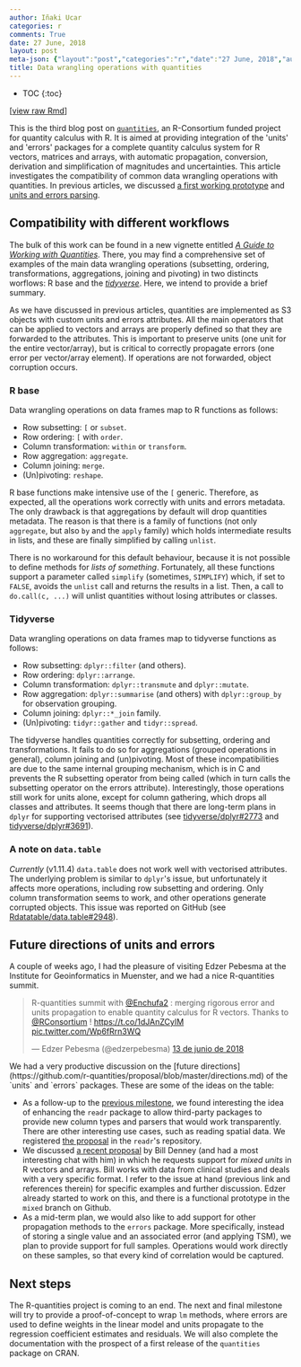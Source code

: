 ```yaml
---
author: Iñaki Ucar
categories: r
comments: True
date: 27 June, 2018
layout: post
meta-json: {"layout":"post","categories":"r","date":"27 June, 2018","author":"Iñaki Ucar","comments":true,"title":"Data wrangling operations with quantities"}
title: Data wrangling operations with quantities
---
```


<script src="https://cdnjs.cloudflare.com/ajax/libs/mathjax/2.7.0/MathJax.js?config=TeX-AMS-MML_HTMLorMML" type="text/javascript"></script>
* TOC 
{:toc}

\[[view raw
Rmd](https://raw.githubusercontent.com//r-spatial/r-spatial.org/gh-pages/_rmd/2018-06-27-wrangling-quantities.Rmd)\]

This is the third blog post on
[`quantities`](https://github.com/r-quantities/quantities), an
R-Consortium funded project for quantity calculus with R. It is aimed at
providing integration of the 'units' and 'errors' packages for a
complete quantity calculus system for R vectors, matrices and arrays,
with automatic propagation, conversion, derivation and simplification of
magnitudes and uncertainties. This article investigates the
compatibility of common data wrangling operations with quantities. In
previous articles, we discussed [a first working
prototype](https://www.r-spatial.org/r/2018/03/01/quantities-first-prototype.html)
and [units and errors
parsing](https://www.r-spatial.org/r/2018/05/07/parsing-quantities.html).

Compatibility with different workflows
--------------------------------------

The bulk of this work can be found in a new vignette entitled [*A Guide
to Working with
Quantities*](https://github.com/r-quantities/quantities/blob/master/vignettes/introduction.Rmd).
There, you may find a comprehensive set of examples of the main data
wrangling operations (subsetting, ordering, transformations,
aggregations, joining and pivoting) in two distincts worflows: R base
and the [*tidyverse*](https://www.tidyverse.org/). Here, we intend to
provide a brief summary.

As we have discussed in previous articles, quantities are implemented as
S3 objects with custom units and errors attributes. All the main
operators that can be applied to vectors and arrays are properly defined
so that they are forwarded to the attributes. This is important to
preserve units (one unit for the entire vector/array), but is critical
to correctly propagate errors (one error per vector/array element). If
operations are not forwarded, object corruption occurs.

### R base

Data wrangling operations on data frames map to R functions as follows:

-   Row subsetting: `[` or `subset`.
-   Row ordering: `[` with `order`.
-   Column transformation: `within` or `transform`.
-   Row aggregation: `aggregate`.
-   Column joining: `merge`.
-   (Un)pivoting: `reshape`.

R base functions make intensive use of the `[` generic. Therefore, as
expected, all the operations work correctly with units and errors
metadata. The only drawback is that aggregations by default will drop
quantities metadata. The reason is that there is a family of functions
(not only `aggregate`, but also `by` and the `apply` family) which holds
intermediate results in lists, and these are finally simplified by
calling `unlist`.

There is no workaround for this default behaviour, because it is not
possible to define methods for *lists of something*. Fortunately, all
these functions support a parameter called `simplify` (sometimes,
`SIMPLIFY`) which, if set to `FALSE`, avoids the `unlist` call and
returns the results in a list. Then, a call to `do.call(c, ...)` will
unlist quantities without losing attributes or classes.

### Tidyverse

Data wrangling operations on data frames map to tidyverse functions as
follows:

-   Row subsetting: `dplyr::filter` (and others).
-   Row ordering: `dplyr::arrange`.
-   Column transformation: `dplyr::transmute` and `dplyr::mutate`.
-   Row aggregation: `dplyr::summarise` (and others) with
    `dplyr::group_by` for observation grouping.
-   Column joining: `dplyr::*_join` family.
-   (Un)pivoting: `tidyr::gather` and `tidyr::spread`.

The tidyverse handles quantities correctly for subsetting, ordering and
transformations. It fails to do so for aggregations (grouped operations
in general), column joining and (un)pivoting. Most of these
incompatibilities are due to the same internal grouping mechanism, which
is in C and prevents the R subsetting operator from being called (which
in turn calls the subsetting operator on the errors attribute).
Interestingly, those operations still work for units alone, except for
column gathering, which drops all classes and attributes. It seems
though that there are long-term plans in `dplyr` for supporting
vectorised attributes (see
[tidyverse/dplyr\#2773](https://github.com/tidyverse/dplyr/issues/2773)
and
[tidyverse/dplyr\#3691](https://github.com/tidyverse/dplyr/issues/3691)).

### A note on `data.table`

*Currently* (v1.11.4) `data.table` does not work well with vectorised
attributes. The underlying problem is similar to `dplyr`'s issue, but
unfortunately it affects more operations, including row subsetting and
ordering. Only column transformation seems to work, and other operations
generate corrupted objects. This issue was reported on GitHub (see
[Rdatatable/data.table\#2948](https://github.com/Rdatatable/data.table/issues/2948)).

Future directions of units and errors
-------------------------------------

A couple of weeks ago, I had the pleasure of visiting Edzer Pebesma at
the Institute for Geoinformatics in Muenster, and we had a nice
R-quantities summit.

<blockquote markdown="1" class="twitter-tweet" data-lang="es">
<p markdown="1" lang="en" dir="ltr">
R-quantities summit with
<a href="https://twitter.com/Enchufa2?ref_src=twsrc%5Etfw">@Enchufa2</a>
: merging rigorous error and units propagation to enable quantity
calculus for R vectors. Thanks to
<a href="https://twitter.com/RConsortium?ref_src=twsrc%5Etfw">@RConsortium</a>
! <a href="https://t.co/1dJAnZCyIM">https://t.co/1dJAnZCyIM</a>
<a href="https://t.co/Wp6fRrn3WQ">pic.twitter.com/Wp6fRrn3WQ</a>
</p>
— Edzer Pebesma (@edzerpebesma)
<a href="https://twitter.com/edzerpebesma/status/1006922795744456704?ref_src=twsrc%5Etfw">13
de junio de 2018</a>
</blockquote>
<script async src="https://platform.twitter.com/widgets.js" charset="utf-8"></script>
We had a very productive discussion on the [future
directions](https://github.com/r-quantities/proposal/blob/master/directions.md)
of the `units` and `errors` packages. These are some of the ideas on the
table:

-   As a follow-up to the [previous
    milestone](https://www.r-spatial.org/r/2018/05/07/parsing-quantities.html),
    we found interesting the idea of enhancing the `readr` package to
    allow third-party packages to provide new column types and parsers
    that would work transparently. There are other interesting use
    cases, such as reading spatial data. We registered [the
    proposal](https://github.com/tidyverse/readr/issues/865) in the
    `readr`'s repository.
-   We discussed [a recent
    proposal](https://github.com/r-quantities/units/issues/145) by Bill
    Denney (and had a most interesting chat with him) in which he
    requests support for *mixed units* in R vectors and arrays. Bill
    works with data from clinical studies and deals with a very specific
    format. I refer to the issue at hand (previous link and references
    therein) for specific examples and further discussion. Edzer already
    started to work on this, and there is a functional prototype in the
    `mixed` branch on Github.
-   As a mid-term plan, we would also like to add support for other
    propagation methods to the `errors` package. More specifically,
    instead of storing a single value and an associated error (and
    applying TSM), we plan to provide support for full samples.
    Operations would work directly on these samples, so that every kind
    of correlation would be captured.

Next steps
----------

The R-quantities project is coming to an end. The next and final
milestone will try to provide a proof-of-concept to wrap `lm` methods,
where errors are used to define weights in the linear model and units
propagate to the regression coefficient estimates and residuals. We will
also complete the documentation with the prospect of a first release of
the `quantities` package on CRAN.
